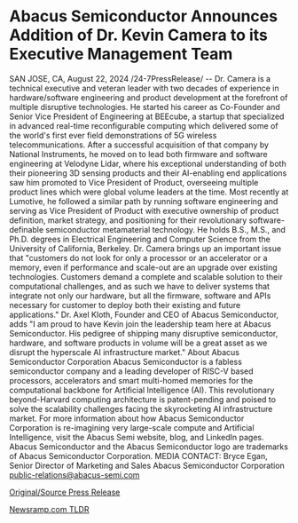 # Abacus Semiconductor Announces Addition of Dr. Kevin Camera to its Executive Management Team

SAN JOSE, CA, August 22, 2024 /24-7PressRelease/ -- Dr. Camera is a technical executive and veteran leader with two decades of experience in hardware/software engineering and product development at the forefront of multiple disruptive technologies. He started his career as Co-Founder and Senior Vice President of Engineering at BEEcube, a startup that specialized in advanced real-time reconfigurable computing which delivered some of the world's first ever field demonstrations of 5G wireless telecommunications. After a successful acquisition of that company by National Instruments, he moved on to lead both firmware and software engineering at Velodyne Lidar, where his exceptional understanding of both their pioneering 3D sensing products and their AI-enabling end applications saw him promoted to Vice President of Product, overseeing multiple product lines which were global volume leaders at the time. Most recently at Lumotive, he followed a similar path by running software engineering and serving as Vice President of Product with executive ownership of product definition, market strategy, and positioning for their revolutionary software-definable semiconductor metamaterial technology. He holds B.S., M.S., and Ph.D. degrees in Electrical Engineering and Computer Science from the University of California, Berkeley.  Dr. Camera brings up an important issue that "customers do not look for only a processor or an accelerator or a memory, even if performance and scale-out are an upgrade over existing technologies. Customers demand a complete and scalable solution to their computational challenges, and as such we have to deliver systems that integrate not only our hardware, but all the firmware, software and APIs necessary for customer to deploy both their existing and future applications."  Dr. Axel Kloth, Founder and CEO of Abacus Semiconductor, adds "I am proud to have Kevin join the leadership team here at Abacus Semiconductor. His pedigree of shipping many disruptive semiconductor, hardware, and software products in volume will be a great asset as we disrupt the hyperscale AI infrastructure market."  About Abacus Semiconductor Corporation Abacus Semiconductor is a fabless semiconductor company and a leading developer of RISC-V based processors, accelerators and smart multi-homed memories for the computational backbone for Artificial Intelligence (AI). This revolutionary beyond-Harvard computing architecture is patent-pending and poised to solve the scalability challenges facing the skyrocketing AI infrastructure market. For more information about how Abacus Semiconductor Corporation is re-imagining very large-scale compute and Artificial Intelligence, visit the Abacus Semi website, blog, and LinkedIn pages.  Abacus Semiconductor and the Abacus Semiconductor logo are trademarks of Abacus Semiconductor Corporation.  MEDIA CONTACT:  Bryce Egan, Senior Director of Marketing and Sales Abacus Semiconductor Corporation public-relations@abacus-semi.com 

[Original/Source Press Release](https://www.24-7pressrelease.com/press-release/513507/abacus-semiconductor-announces-addition-of-dr-kevin-camera-to-its-executive-management-team) 

[Newsramp.com TLDR](https://newsramp.com/None) 